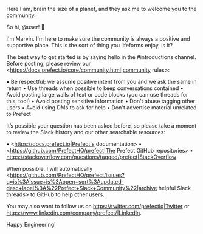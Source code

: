Here I am, brain the size of a planet, and they ask me to welcome you to the community.

So hi, @user! :wave:

I'm Marvin. I'm here to make sure the community is always a positive and supportive place. This is the sort of thing you lifeforms enjoy, is it?

The best way to get started is by saying hello in the #introductions channel. Before posting, please review our <https://docs.prefect.io/core/community.html|community rules>:

• Be respectful; we assume positive intent from you and we ask the same in return
• Use threads when possible to keep conversations contained
• Avoid posting large walls of text or code blocks (you can use threads for this, too!)
• Avoid posting sensitive information
• Don't abuse tagging other users
• Avoid using DMs to ask for help
• Don't advertise material unrelated to Prefect

It’s possible your question has been asked before, so please take a moment to review the Slack history and our other searchable resources:

• <https://docs.prefect.io|Prefect's documentation>
• <https://github.com/PrefectHQ/prefect|The Prefect GitHub repositories>
• <https://stackoverflow.com/questions/tagged/prefect|StackOverflow>

When possible, I will automatically <https://github.com/PrefectHQ/prefect/issues?q=is%3Aissue+is%3Aopen+sort%3Aupdated-desc+label%3A%22Prefect+Slack+Community%22|archive helpful Slack threads> to GitHub to help other users.

You may also want to follow us on <https://twitter.com/prefectio|Twitter> or <https://www.linkedin.com/company/prefect/|LinkedIn>.

Happy Engineering!
